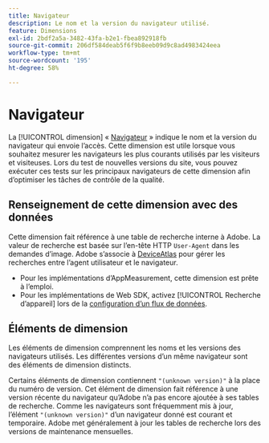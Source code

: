 ```yaml
---
title: Navigateur
description: Le nom et la version du navigateur utilisé.
feature: Dimensions
exl-id: 2bdf2a5a-3482-43fa-b2e1-fbea892918fb
source-git-commit: 206df584deab5f6f9b8eeb09d9c8ad4983424eea
workflow-type: tm+mt
source-wordcount: '195'
ht-degree: 58%

---
```


# Navigateur

La [!UICONTROL dimension] « [Navigateur](overview.md) » indique le nom et la version du navigateur qui envoie l’accès. Cette dimension est utile lorsque vous souhaitez mesurer les navigateurs les plus courants utilisés par les visiteurs et visiteuses. Lors du test de nouvelles versions du site, vous pouvez exécuter ces tests sur les principaux navigateurs de cette dimension afin d’optimiser les tâches de contrôle de la qualité.

## Renseignement de cette dimension avec des données

Cette dimension fait référence à une table de recherche interne à Adobe. La valeur de recherche est basée sur l’en-tête HTTP `User-Agent` dans les demandes d’image. Adobe s’associe à [DeviceAtlas](https://deviceatlas.com/) pour gérer les recherches entre l’agent utilisateur et le navigateur.

* Pour les implémentations d’AppMeasurement, cette dimension est prête à l’emploi.
* Pour les implémentations de Web SDK, activez [!UICONTROL Recherche d’appareil] lors de la [configuration d’un flux de données](https://experienceleague.adobe.com/docs/experience-platform/datastreams/configure.html?lang=fr).

## Éléments de dimension

Les éléments de dimension comprennent les noms et les versions des navigateurs utilisés. Les différentes versions d’un même navigateur sont des éléments de dimension distincts.

Certains éléments de dimension contiennent `"(unknown version)"` à la place du numéro de version. Cet élément de dimension fait référence à une version récente du navigateur qu’Adobe n’a pas encore ajoutée à ses tables de recherche. Comme les navigateurs sont fréquemment mis à jour, l’élément `"(unknown version)"` d’un navigateur donné est courant et temporaire. Adobe met généralement à jour les tables de recherche lors des versions de maintenance mensuelles.